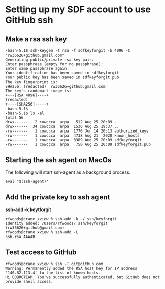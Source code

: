 # Setting up my SDF account to use GitHub ssh

## Make a rsa ssh key


    -bash-5.1$ ssh-keygen -t rsa -f sdfkeyforgit -b 4096 -C "rw36626+github.gmail.com"
    Generating public/private rsa key pair.
    Enter passphrase (empty for no passphrase): 
    Enter same passphrase again: 
    Your identification has been saved in sdfkeyforgit
    Your public key has been saved in sdfkeyforgit.pub
    The key fingerprint is:
    SHA256: (redacted)  rw36626+github.gmail.com
    The key's randomart image is:
    +---[RSA 4096]----+
    (redacted)
    +----[SHA256]-----+
    -bash-5.1$ 
    -bash-5.1$ ls -al
    total 56
    drwx------   2 cowccca  arpa   512 Aug 25 20:09 .
    drwx------  34 cowccca  arpa  1536 Aug 25 19:37 ..
    -rw-------   1 cowccca  arpa  1776 Jun 14 20:13 authorized_keys
    -rw-------   1 cowccca  arpa  4738 Aug 21  2020 known_hosts
    -rw-------   1 cowccca  arpa  3389 Aug 25 20:09 sdfkeyforgit
    -rw-------   1 cowccca  arpa   750 Aug 25 20:09 sdfkeyforgit.pub


## Starting the ssh agent on MacOs

The following will start ssh-agent as a background process.

	eval "$(ssh-agent)"

## Add the private key to ssh agent

**ssh-add -k keytforgit**
    
    rfwoods@crane xview % ssh-add -k ~/.ssh/keyforgit
    Identity added: /Users/rfwoods/.ssh/keyforgit (rw36626+github@gmail.com)
    rfwoods@crane xview % ssh-add -L
    ssh-rsa AAAAB


## Test access to GitHub


    rfwoods@crane xview % ssh -T git@github.com
    Warning: Permanently added the RSA host key for IP address '140.82.113.4' to the list of known hosts.
    Hi COBRCTEAM! You've successfully authenticated, but GitHub does not provide shell access.

